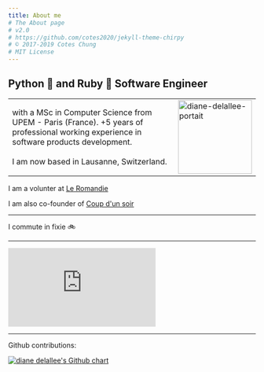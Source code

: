```yaml
---
title: About me
# The About page
# v2.0
# https://github.com/cotes2020/jekyll-theme-chirpy
# © 2017-2019 Cotes Chung
# MIT License
---
```


## Python 🐍 and Ruby 💎 Software Engineer

<table border="0">
 <tr>
    <td>with a MSc in Computer Science from UPEM - Paris (France). +5 years of professional working experience in software products development.
    <br/><br/>I am now based in Lausanne, Switzerland.</td>
    <td><img src="{{ site.baseurl }}/img/diane_delallee_portrait.jpg" alt="diane-delallee-portait" width="150"/></td>
 </tr>

</table>

I am a volunter at [Le Romandie](https://www.leromandie.ch)

I am also co-founder of [Coup d'un soir](https://www.coup-dun-soir.ch/actualites)

----

I commute in fixie 🚲

----

<iframe height='160' width='300' frameborder='0' allowtransparency='true' scrolling='no' src='https://www.strava.com/athletes/39832922/activity-summary/04cc14a2015106ab1acc7dc1daadf7c7410ed2ff'>
</iframe>

----

Github contributions:

[<img src="https://ghchart.rshah.org/dianedelallee" alt="diane delallee's Github chart" />](https://github.com/dianedelallee)